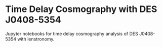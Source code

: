 # Time Delay Cosmography with DES J0408-5354
Jupyter notebooks for time delay cosmography analysis of DES J0408-5354 with lenstronomy.
